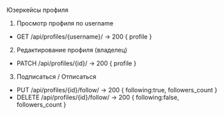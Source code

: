 Юзеркейсы профиля

1) Просмотр профиля по username
- GET /api/profiles/{username}/ → 200 { profile }

2) Редактирование профиля (владелец)
- PATCH /api/profiles/{id}/ → 200 { profile }

3) Подписаться / Отписаться
- PUT /api/profiles/{id}/follow/ → 200 { following:true, followers_count }
- DELETE /api/profiles/{id}/follow/ → 200 { following:false, followers_count }

